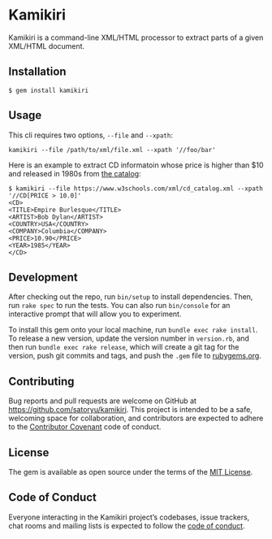 # Kamikiri

Kamikiri is a command-line XML/HTML processor to extract parts of a given XML/HTML document.

## Installation

    $ gem install kamikiri

## Usage

This cli requires two options, `--file` and `--xpath`:

    kamikiri --file /path/to/xml/file.xml --xpath '//foo/bar'

Here is an example to extract CD informatoin whose price is higher than $10 and released in 1980s from [the catalog](https://www.w3schools.com/xml/cd_catalog.xml):

    $ kamikiri --file https://www.w3schools.com/xml/cd_catalog.xml --xpath '//CD[PRICE > 10.0]'
    <CD>
    <TITLE>Empire Burlesque</TITLE>
    <ARTIST>Bob Dylan</ARTIST>
    <COUNTRY>USA</COUNTRY>
    <COMPANY>Columbia</COMPANY>
    <PRICE>10.90</PRICE>
    <YEAR>1985</YEAR>
    </CD>

## Development

After checking out the repo, run `bin/setup` to install dependencies. Then, run `rake spec` to run the tests. You can also run `bin/console` for an interactive prompt that will allow you to experiment.

To install this gem onto your local machine, run `bundle exec rake install`. To release a new version, update the version number in `version.rb`, and then run `bundle exec rake release`, which will create a git tag for the version, push git commits and tags, and push the `.gem` file to [rubygems.org](https://rubygems.org).

## Contributing

Bug reports and pull requests are welcome on GitHub at https://github.com/satoryu/kamikiri. This project is intended to be a safe, welcoming space for collaboration, and contributors are expected to adhere to the [Contributor Covenant](http://contributor-covenant.org) code of conduct.

## License

The gem is available as open source under the terms of the [MIT License](https://opensource.org/licenses/MIT).

## Code of Conduct

Everyone interacting in the Kamikiri project’s codebases, issue trackers, chat rooms and mailing lists is expected to follow the [code of conduct](https://github.com/satoryu/kamikiri/blob/master/CODE_OF_CONDUCT.md).
